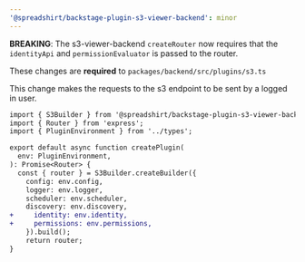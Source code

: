 ```yaml
---
'@spreadshirt/backstage-plugin-s3-viewer-backend': minor
---
```


**BREAKING**: The s3-viewer-backend `createRouter` now requires that the `identityApi` and `permissionEvaluator` is passed to the router.

  These changes are **required** to `packages/backend/src/plugins/s3.ts`

  This change makes the requests to the s3 endpoint to be sent by a logged in user.

  ```diff
  import { S3Builder } from '@spreadshirt/backstage-plugin-s3-viewer-backend';
  import { Router } from 'express';
  import { PluginEnvironment } from '../types';

  export default async function createPlugin(
    env: PluginEnvironment,
  ): Promise<Router> {
    const { router } = S3Builder.createBuilder({
      config: env.config,
      logger: env.logger,
      scheduler: env.scheduler,
      discovery: env.discovery,
+     identity: env.identity,
+     permissions: env.permissions,
      }).build();
      return router;
  }